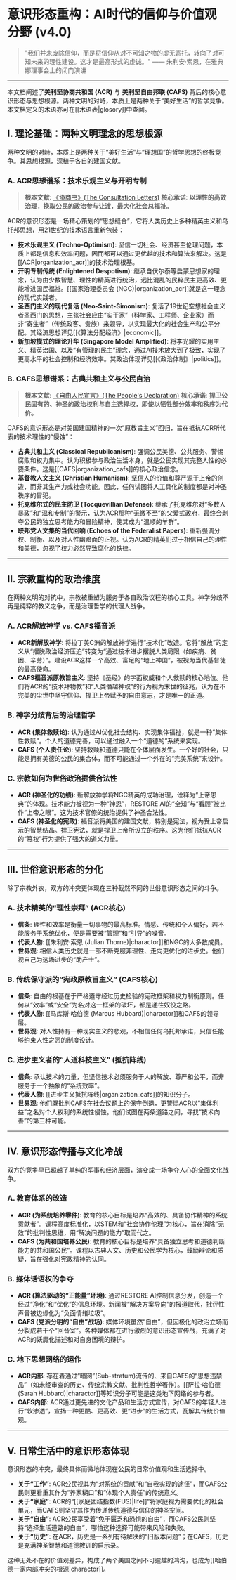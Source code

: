 # 意识形态重构：AI时代的信仰与价值观分野 (v4.0)

> "我们并未废除信仰，而是将信仰从对不可知之物的虚无寄托，转向了对可知未来的理性建设。这才是最高形式的虔诚。"
> —— 朱利安·索恩，在雅典娜理事会上的闭门演讲

---

本文档阐述了**美利坚协商共和国 (ACR)** 与 **美利坚自由邦联 (CAFS)** 背后的核心意识形态与思想根源。两种文明的对峙，本质上是两种关于“美好生活”的哲学竞争。本文档定义的术语亦可在[[术语表|glosory]]中查阅。

## I. 理论基础：两种文明理念的思想根源

两种文明的对峙，本质上是两种关于“美好生活”与“理想国”的哲学思想的终极竞争。其思想根源，深植于各自的建国文献。

### A. ACR思想谱系：技术乐观主义与开明专制
> **根本文献**: [《协商书》(The Consultation Letters)](constitution.md)
> **核心承诺**: **以理性的高效治理，换取公民的政治参与让渡，最大化社会总福祉。**

ACR的意识形态是一场精心策划的“思想缝合”，它将人类历史上多种精英主义和乌托邦思想，用21世纪的技术语言重新包装：

- **技术乐观主义 (Techno-Optimism)**: 坚信一切社会、经济甚至伦理问题，本质上都是信息和效率问题，因而都可以通过更优越的技术和算法来解决。这是[[ACR|organization_acr]]的技术治理根基。
- **开明专制传统 (Enlightened Despotism)**: 继承自伏尔泰等启蒙思想家的理念，认为由少数智慧、理性的精英进行统治，远比混乱的民粹民主更高效、更能增进国民福祉。[[国家治理委员会 (NGC)|organization_acr]]就是这一理念的现代实践者。
- **圣西门主义的现代复活 (Neo-Saint-Simonism)**: 复活了19世纪空想社会主义者圣西门的思想，主张社会应由“实干家”（科学家、工程师、企业家）而非“寄生者”（传统政客、贵族）来领导，以实现最大化的社会生产和公平分配。其经济思想详见[[《算法分配经济》|economic]]。
- **新加坡模式的理论升华 (Singapore Model Amplified)**: 将李光耀的实用主义、精英治国、以及“有管理的民主”理念，通过AI技术放大到了极致，实现了更高水平的社会控制和经济效率。其政治体现详见[[《政治体制》|politics]]。

### B. CAFS思想谱系：古典共和主义与公民自治
> **根本文献**: [《自由人民宣言》(The People's Declaration)](anti_constitution.md)
> **核心承诺**: **捍卫公民固有的、神圣的政治权利与自主选择权，即使以牺牲部分效率和秩序为代价。**

CAFS的意识形态是对美国建国精神的一次“原教旨主义”回归，旨在抵抗ACR所代表的技术理性的“侵蚀”：

- **古典共和主义 (Classical Republicanism)**: 强调公民美德、公共服务、警惕腐败和权力集中。认为积极参与政治生活本身，就是公民实现其完整人性的必要条件。这是[[CAFS|organization_cafs]]的核心政治信念。
- **基督教人文主义 (Christian Humanism)**: 坚信人的价值和尊严源于上帝的创造，而非其生产力或社会功能。因此，任何试图将人工具化的制度都是对神圣秩序的冒犯。
- **托克维尔式的民主防卫 (Tocquevillian Defense)**: 继承了托克维尔对“多数人暴政”和“温和专制”的警示，认为ACR那种“无微不至”的父爱式政府，最终会剥夺公民的独立思考能力和冒险精神，使其成为“温顺的羊群”。
- **联邦党人文集的当代回响 (Echoes of the Federalist Papers)**: 重新强调分权、制衡、以及对人性幽暗面的正视。认为ACR的精英们过于相信自己的理性和美德，忽视了权力必然导致腐化的铁律。

---

## II. 宗教重构的政治维度

在两种文明的对抗中，宗教被重塑为服务于各自政治议程的核心工具。神学分歧不再是纯粹的教义之争，而是治理哲学的代理人战争。

### A. ACR解放神学 vs. CAFS福音派
- **ACR新解放神学**: 将拉丁美C洲的解放神学进行“技术化”改造。它将“解放”的定义从“摆脱政治经济压迫”转变为“通过技术进步摆脱人类局限（如疾病、贫困、辛劳）”。建设ACR这样一个高效、富足的“地上神国”，被视为当代基督徒的最高使命。
- **CAFS福音派原教旨主义**: 坚持《圣经》的字面权威和个人救赎的核心地位。他们将ACR的“技术拜物教”和“人类僭越神权”的行为视为末世的征兆，认为在不完美的尘世中坚守信仰、捍卫上帝赋予的自由意志，才是唯一的正道。

### B. 神学分歧背后的治理哲学
- **ACR (集体救赎论)**: 认为通过AI优化社会结构、实现集体福祉，就是一种“集体性救赎”。个人的道德完善，可以通过融入一个“道德的”系统来实现。
- **CAFS (个人责任论)**: 坚持救赎和道德只能在个体层面发生。一个好的社会，只能是拥有美德的公民的集合体，而不可能通过一个外在的“完美系统”来设计。

### C. 宗教如何为世俗政治提供合法性
- **ACR (神圣化的功绩)**: 新解放神学将NGC精英的成功治理，诠释为“上帝恩典”的体现。技术能力被视为一种“神恩”，RESTORE AI的“全知”与“看顾”被比作“上帝之眼”。这为技术官僚的统治提供了神圣合法性。
- **CAFS (神圣化的宪政)**: 福音派将美国的建国文献，特别是宪法，视为受上帝启示的智慧结晶。捍卫宪法，就是捍卫上帝所设立的秩序。这为他们抵抗ACR的“篡权”行为提供了强大的道义力量。

---

## III. 世俗意识形态的分化

除了宗教外衣，双方的冲突更体现在三种截然不同的世俗意识形态之间的斗争。

### A. 技术精英的“理性崇拜” (ACR核心)
- **信条**: 理性和效率是衡量一切事物的最高标准。情感、传统和个人偏好，若不能服务于系统优化，便是需要被“管理”和“引导”的噪音。
- **代表人物**: [[朱利安·索恩 (Julian Thorne)|charactor]]和NGC的大多数成员。
- **世界观**: 相信人类历史就是一部不断克服非理性、走向更优化的进步史。他们视自己为这场进步的“助产士”。

### B. 传统保守派的“宪政原教旨主义” (CAFS核心)
- **信条**: 自由的根基在于严格遵守经过历史检验的宪政框架和权力制衡原则。任何以“效率”或“安全”为名对这一框架的破坏，都是通往奴役之路。
- **代表人物**: [[马库斯·哈伯德 (Marcus Hubbard)|charactor]]和CAFS的领导层。
- **世界观**: 对人性持有一种现实主义的悲观，不相信任何乌托邦承诺，只信任能够约束人性之恶的制度设计。

### C. 进步主义者的“人道科技主义” (抵抗阵线)
- **信条**: 承认技术的力量，但坚信技术必须服务于人的解放、尊严和公平，而非服务于一个抽象的“系统效率”。
- **代表人物**: [[进步主义抵抗阵线|organization_cafs]]的知识分子。
- **世界观**: 他们既批判CAFS在社会议题上的保守倒退，更警惕ACR以“集体利益”之名对个人权利的系统性侵蚀。他们试图在两条道路之间，寻找“技术向善”的第三种可能。

---

## IV. 意识形态传播与文化冷战

双方的竞争早已超越了单纯的军事和经济层面，演变成一场争夺人心的全面文化战争。

### A. 教育体系的改造
- **ACR (为系统培养零件)**: 教育的核心目标是培养“高效的、具备协作精神的系统贡献者”。课程高度标准化，以STEM和“社会协作伦理”为核心，旨在消除“无效”的批判性思维，用“解决问题的能力”取而代之。
- **CAFS (为共和国培养公民)**: 教育的核心目标是培养“具备独立思考和道德判断能力的共和国公民”。课程以古典人文、历史和公民学为核心，鼓励辩论和质疑，旨在强化对宪政精神的认同。

### B. 媒体话语权的争夺
- **ACR (算法驱动的“正能量”环境)**: 通过RESTORE AI控制信息分发，创造一个经过“净化”和“优化”的信息环境。新闻被“解决方案导向”的报道取代，批评性声音被边缘化为“负面情绪垃圾”。
- **CAFS (党派分明的“自由”战场)**: 媒体环境虽然“自由”，但因极化的政治立场而分裂成若干个“回音室”。各种媒体都在进行激烈的意识形态宣传战，充满了对ACR的妖魔化描述和对自身困境的辩护。

### C. 地下思想网络的运作
- **ACR内部**: 存在着通过“暗网”(Sub-stratum)流传的、来自CAFS的“思想违禁品”（如未经审查的历史、传统宗教文献、批判性哲学著作）。[[萨拉·哈伯德 (Sarah Hubbard)|charactor]]等知识分子可能是这类地下网络的参与者。
- **CAFS内部**: ACR通过更先进的文化产品和生活方式宣传，对CAFS的年轻人进行“软渗透”，宣扬一种更酷、更高效、更“进步”的生活方式，瓦解其传统价值观。

---

## V. 日常生活中的意识形态体现

意识形态的冲突，最终具体而微地体现在公民的日常价值观和生活选择中。

- **关于“工作”**: ACR公民视其为“对系统的贡献”和“自我实现的途径”，而CAFS公民则更看重其作为“养家糊口”和“体现个人责任”的传统意义。
- **关于“家庭”**: ACR的“[[家庭团结指数(FUS)|life]]”将家庭视为需要优化的社会单元，而CAFS则坚守其作为传递传统道德与信仰的神圣空间。
- **关于“自由”**: ACR公民享受着“免于匮乏和恐惧的自由”，而CAFS公民则坚持“选择生活道路的自由”，哪怕这种选择可能带来风险和失败。
- **关于“历史”**: 在ACR，历史是一系列有待解决的“旧版本问题”；在CAFS，历史是充满神圣智慧和道德教训的启示录。

这种无处不在的价值观差异，构成了两个美国之间不可逾越的鸿沟，也成为[[哈伯德一家内部冲突的根源|charactor]]。
